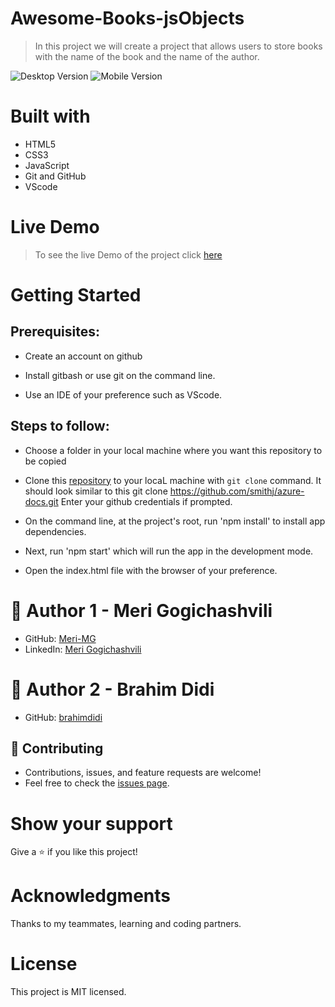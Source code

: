# Awesome-Books-jsObjects
> In this project we will create a project that allows users to store books with the name 
of the book and the name of the author.

![Desktop Version](https://raw.github.com/Meri-MG/Awesome-Book-jsObjects/main/images/Desktop.png)
![Mobile Version](https://raw.github.com/Meri-MG/Awesome-Book-jsObjects/main/images/mobile.png)


# Built with
- HTML5
- CSS3
- JavaScript
- Git and GitHub
- VScode

# Live Demo
> To see the live Demo of the project click [here](https://meri-mg.github.io/Awesome-Books-jsObjects/)

# Getting Started
## Prerequisites:


- Create an account on github

- Install gitbash or use git on the command line.

- Use an IDE of your preference such as VScode.

## Steps to follow:

- Choose a folder in your local machine where you want this repository to be copied

- Clone this [repository](https://github.com/Meri-MG/Awesome-Books-jsObjects) to your locaL machine with `git clone` command.
It should look similar to this git clone https://github.com/smithj/azure-docs.git Enter your github credentials if prompted.

- On the command line, at the project's root, run 'npm install' to install app dependencies.

- Next, run 'npm start' which will run the app in the development mode.

- Open the index.html file with the browser of your preference.


# 👤 Author 1 - Meri Gogichashvili
- GitHub: [Meri-MG](https://github.com/Meri-MG) 
- LinkedIn: [Meri Gogichashvili](https://www.linkedin.com/feed/)
# 👤 Author 2 - Brahim Didi
- GitHub: [brahimdidi](https://github.com/brahimdidi) 

## 🤝 Contributing
- Contributions, issues, and feature requests are welcome!
- Feel free to check the [issues page](https://github.com/Meri-MG/Awesome-Books-jsObjects/issues).

# Show your support
Give a ⭐ if you like this project!

# Acknowledgments
Thanks to my teammates, learning and coding partners.

# License
This project is MIT licensed.